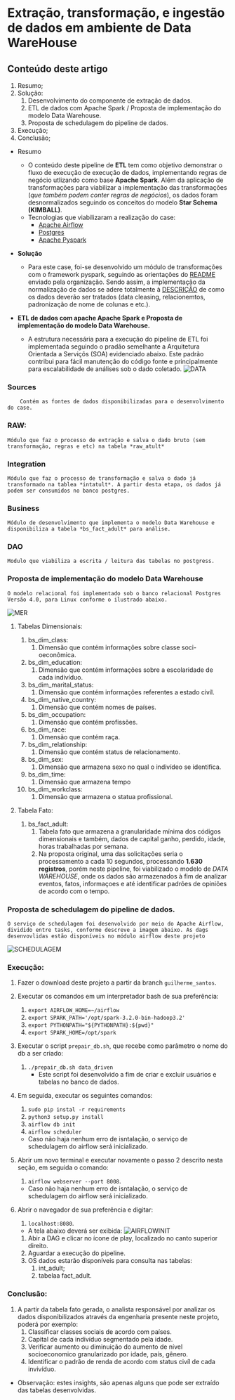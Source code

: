 # Extração, transformação, e ingestão de dados em ambiente de Data WareHouse

## Conteúdo deste artigo
1. Resumo;
2. Solução:
    1. Desenvolvimento do componente de extração de dados.
    2. ETL de dados com Apache Spark / Proposta de implementação do modelo Data Warehouse.
    3. Proposta de schedulagem do pipeline de dados.
3. Execução;
4. Conclusão;

* Resumo
    * O conteúdo deste pipeline de **ETL** tem como objetivo demonstrar o fluxo de execução de execução de dados, implementando regras de negócio utlizando como base **Apache Spark**. Além da aplicação de transformações para viabilizar a implementação das transformações (*que também podem conter regras de negócios*), os dados foram desnormalizados seguindo os conceitos do modelo **Star Schema (KIMBALL)**.
    * Tecnologias que viabilizaram a realização do case:
        * [Apache Airflow](https://airflow.apache.org/)
        * [Postgres](https://www.postgresql.org/)
        * [Apache Pyspark](https://spark.apache.org/docs/latest/api/python/)
    



* **Solução**
    * Para este case, foi-se desenvolvido um módulo de transformações com o framework pyspark, seguindo as orientações do [README](./python_dev_test/README.md/) enviado pela organização. Sendo assim, a implementação da normalização de dados se adere totalmente à [DESCRIÇÃO](https://github.com/clicksign/python-dev-test/blob/master/README.md) de como os dados deverão ser tratados (data cleasing, relacionemtos, padronização de nome de colunas e etc.).


* **ETL de dados com apache Apache Spark  e Proposta de implementação do modelo Data Warehouse.**
    * A estrutura necessária para a execução do pipeline de ETL foi implementada seguindo o pradão semelhante a Arquitetura Orientada a Serviçõs (SOA) evidenciado abaixo. Este padrão contribui para fácil manutenção do código fonte e principalmente para escalabilidade de análises sob o dado coletado.
    ![DATA](/resources/project_model.png)

### Sources
        Contém as fontes de dados disponibilizadas para o desenvolvimento do case.

### RAW:
    Módulo que faz o processo de extração e salva o dado bruto (sem transformação, regras e etc) na tabela *raw_atult*

### Integration
    Módulo que faz o processo de transformação e salva o dado já transformado na tablea *intatult*. A partir desta etapa, os dados já podem ser consumidos no banco postgres.

### Business
    Módulo de desenvolvimento que implementa o modelo Data Warehouse e disponibiliza a tabela *bs_fact_adult* para análise.

### DAO
    Modulo que viabiliza a escrita / leitura das tabelas no postgress.


### Proposta de implementação do modelo Data Warehouse
    O modelo relacional foi implementado sob o banco relacional Postgres Versão 4.0, para Linux conforme o ilustrado abaixo.
![MER](/resources/data_modeling.png)

1. Tabelas Dimensionais:
    1. bs_dim_class: 
        1. Dimensão que contém informações sobre classe soci-oeconômica.
    2. bs_dim_education:
        1. Dimensão que contém informações sobre a escolaridade de cada indivíduo.
    3. bs_dim_marital_status:
        1. Dimensão que contém informações referentes a estado civíl.
    4. bs_dim_native_country:
        1. Dimensão que contém nomes de países.
    5. bs_dim_occupation:
        1. Dimensão que contém profissões.
    6. bs_dim_race:
        1. Dimensão que contém raça.
    7. bs_dim_relationship:
        1. Dimensão que contém status de relacionamento.
    8. bs_dim_sex:
        1. Dimensão que armazena sexo no qual o indivídeo se identifica.
    9. bs_dim_time:
        1. Dimensão que armazena tempo
    10. bs_dim_workclass:
        1. Dimensão que armazena o statua profissional.

2. Tabela Fato:
    1. bs_fact_adult:
        1. Tabela fato que armazena a granularidade mínima dos códigos dimensionais e também, dados de capital ganho, perdido, idade, horas trabalhadas por semana.
        2. Na proposta original, uma das solicitações seria o processamento a cada 10 segundos, processando **1.630 registros**, porém neste pipeline, foi viabilizado o modelo de *DATA WAREHOUSE*, onde os dados são armazenados à fim de analizar eventos, fatos, informaçoes e até identificar padrões de opiniões de acordo com o tempo.

### Proposta de schedulagem do pipeline de dados.

    O serviço de schedulagem foi desenvolvido por meio do Apache Airflow, dividido entre tasks, conforme descreve a imagem abaixo. As dags desenvovlidas estão disponíveis no módulo airflow deste projeto
![SCHEDULAGEM](/resources/airflow.png)

### Execução:
1. Fazer o download deste projeto a partir da branch `guilherme_santos`.
2. Executar os comandos em um interpretador bash de sua preferência:
    1. `export AIRFLOW_HOME=~/airflow`
    1. `export SPARK_PATH='/opt/spark-3.2.0-bin-hadoop3.2'`
    1. `export PYTHONPATH="${PYTHONPATH}:${pwd}"`
    1. `export SPARK_HOME=/opt/spark`
3. Executar o script `prepair_db.sh`, que recebe como parâmetro o nome do db a ser criado:
    1. `./prepair_db.sh data_driven`
        * Este script foi desenvolvido a fim de criar e excluir usuários e tabelas no banco de dados.
4. Em seguida, executar os seguintes comandos:
    1. `sudo pip instal -r requirements`
    1. `python3 setup.py install`
    1. `airflow db init`
    1. `airflow scheduler`
    * Caso não haja nenhum erro de isntalação, o serviço de schedulagem do airflow será inicializado.

3. Abrir um novo terminal e executar novamente o passo 2 descrito nesta seção, em seguida o comando:
    1. `airflow webserver --port 8008`.
    * Caso não haja nenhum erro de isntalação, o serviço de schedulagem do airflow será inicializado.

4. Abrir o navegador de sua preferência e digitar:
    1. `localhost:8080`.
    * A tela abaixo deverá ser exibida:
    ![AIRFLOWINIT](/resources/airflow_initt.png.png) 
    1. Abir a DAG e clicar no ícone de play, localizado no canto superior direito.
    1. Aguardar a execução do pipeline.
    1. OS dados estarão disponíveis para consulta nas tabelas:
        1. int_adult;
        2. tabelaa fact_adult.

### Conclusão:
1. A partir da tabela fato gerada, o analista responsável por analizar os dados disponibilizados através da engenharia presente neste projeto, poderá por exemplo:
    1. Classificar classes sociais de acordo com países.
    1. Capital de cada indivíduo segmentado pela idade.
    1. Verificar aumento ou diminuição do aumento de nível socioeconomico granularizado por idade, país, gênero.
    1. Identificar o padrão de renda de acordo com status civíl de cada invivíduo.
* Observação: estes insights, são apenas alguns que pode ser extraído das tabelas desenvolvidas.
